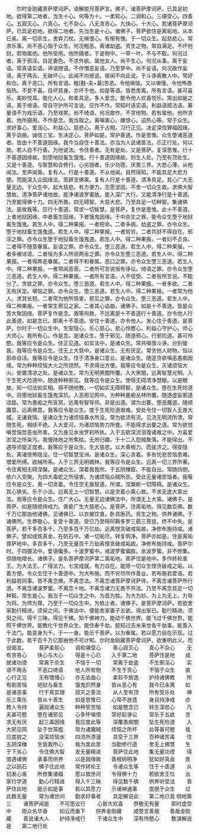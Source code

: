 <!-- { "loadSidebar": true } -->
　　尔时金刚藏菩萨摩诃萨。语解脱月菩萨言。佛子。诸菩萨摩诃萨。已具足初地。欲得第二地者。当生十心。何等为十。一柔软心。二调和心。三堪受心。四善心。五寂灭心。六真心。七不杂心。八无贪吝心。九快心。十大心。若诸菩萨摩诃萨。已具足初地。欲得二地者。先当生是十心。诸佛子。菩萨欲住是离垢地。从本已来。离一切杀生。舍弃刀杖。无嗔恨心。有惭有愧。于一切众生。起慈悲心。常求乐事。尚不恶心恼于众生。何况粗恶。离诸劫盗。资生之物。常自满足。不坏他财。若物属他。他所受用。他所摄者。于是物中。一草一叶。不与不取。何况过者。离于邪淫。自足妻色。不求外欲。属他女人。尚不生心。何况从事。离于妄语。常真语实语。谛语随语。不作憎恶妄语。乃至梦中。尚不妄语。何况故作妄语。离于两舌。无破坏心。此闻不向彼说。彼闻不向此说。于斗诤离散人中。常好和合。离于恶口。所有言语。粗[麩-夫+黃]苦恶。令他嗔恼。又以嗔慢。令他怖畏恼热。不爱不喜。自坏其身。亦坏于他。如是等语。皆悉舍离。所有言语。甚可喜乐。美妙悦耳。能化人心。和柔具足。多人爱念。能令他人欢喜悦乐。常出如是之语。离于绮语。常自守护所可言说。应作不作。常知时语实语。利益语顺法语。筹量语不为戏乐语。乃至戏笑。尚不绮语。何况故作。不贪他物。若有属他。他所贪着。他所摄用。不作是念。我当取之。离嗔害心。嫌恨心。迫热心等。常于众生。求好事心。爱润心。利益心。慈悲心。离于占相。习行正见。决定深信罪福因缘。离于谄曲。诚信三宝。生决定心。菩萨如是。常护善道。作是思惟。众生堕诸恶道者。皆由十不善道因缘。我今当自住十善法。亦当为人说诸善法。示正行处。何以故。若人自不行善。为他说法。令住善者。无有是处。又是菩萨。复深思惟。行十不善道因缘故。则堕地狱畜生饿鬼。行十善道因缘故。则生人处。乃至有顶处生。又是十善道。与智慧和合修行。心劣弱者。乐少功德。厌畏三界。大悲心薄。从他闻法。至声闻乘。复有人。行是十善道。不从他闻。自然得知。不能具足大悲方便。而能深入众因缘法。至辟支佛乘。复有人行是十善道。清净具足。其心广大无量无边。于众生中。起大慈悲。有方便力。志愿坚固。不舍一切众生故。求佛大智慧故。清净菩萨诸地故。能净诸波罗蜜故。能入深广大行。又能清净行是十善道。乃至能得佛十力。四无所畏。四无碍智。大慈大悲。乃至具足一切种智。集诸佛法。是故我等。应行十善道。常求一切智慧。是菩萨。复作是思惟。此十不善道。上者地狱因缘。中者畜生因缘。下者饿鬼因缘。于中杀生之罪。能令众生堕于地狱畜生饿鬼。若生人中。得二种果报。一者短命。二者多病。劫盗之罪。亦令众生。堕于地狱畜生饿鬼道。若生人中。得二种果报。一者贫穷。二者共财不得自在。邪淫之罪。亦令众生堕于地狱畜生饿鬼道。若生人中。得二种果报。一者妇不贞良。二者得不随意眷属。妄语之罪。亦令众生。堕三恶道。若生人中。得二种果报。一者多被诽谤。二者恒为多人所诳两舌之罪。亦令众生堕三恶道。若生人中。得二种果报。一者得弊恶眷属。二者得不和眷属。恶口之罪。亦令众生堕三恶道。若生人中。得二种果报。一者常闻恶音。二者所可言说恒有诤讼。绮语之罪。亦令众生堕三恶道。若生人中。得二种果报。一者所有言语。人不信受。二者有所言说。不能分了。贪欲之罪。亦令众生。堕三恶道。若生人中。得二种果报。一者多欲。二者无有厌足。嗔恼之罪。亦令众生。堕三恶道。若生人中。得二种果报。一者常为他人。求其长短。二者常为他所恼害。邪见之罪。亦令众生。堕三恶道。若生人中。得二种果报。一者常生邪见之家。二者其心谄曲。诸佛子。如是十不善道。皆是众苦大聚因缘。菩萨复作是念。我等何故。不远离是十不善道行十善道。亦令他人行此善道。如是念已。即离十不善道。安住十善道。亦令他人。发心住于善道。是菩萨。尔时于一切众生中。生安隐心。乐心慈心。悲心怜愍心。利益心守护心。师心大师心。我所有心。作是念。是诸众生。堕于邪见。随逐邪心。行邪险道。甚可怜愍。我等应令是众生。住正见道。如实法中。是诸众生。常共嗔恨斗诤。分别彼我。我等应令是众生。住无上大慈中。是诸众生。无有厌足。常贪他人财物。恒以邪命自活。我等应令是众生。住于清净身口意业。是诸众生。随逐贪欲嗔恚愚痴因缘。常为种种烦恼大火之所烧然。不求得出方便。我等应令是众生。灭诸烦恼大火。安置清凉之处。是诸众生。常为无明黑闇所覆。入大黑闇。远离智慧光明。入于生死大险道中。随逐种种邪见。我等应令是众生。使得无碍清净慧眼。以是眼故。知一切法如实相。得不随他教。一切如实无障碍智。是诸众生。堕在生死险道中。将堕地狱畜生饿鬼深坑。入恶邪见网中。为种种愚痴丛林所覆。随逐虚妄邪道迳路。常为愚痴之所盲冥。远离有智导师。非是出道。谓为出要。堕恶魔道。随顺魔意。远离佛意。我等应令是众生。度于生死险道艰难。安处令住一切智人无畏大城。无诸衰恼。是诸众生为诸烦恼暴水所没。常为欲流有流。见流无明流所漂。常随生死。相续不绝。入大爱河。为诸烦恼势力所食。不能得求出要之道。常为欲觉嗔觉恼觉恶虫所害。又为身见水虫罗刹所执。入于五欲深流洄澓诸难之中。为喜爱淤泥之所染污。我慢陆地之所焦枯。无所归趣。于十二入怨贼聚落。不能得出。不遇导师能正度者。我等应于是众生。生大慈悲。以大善根力。而拔济之。得安隐处。离诸惊怖隐没。住一切智慧宝洲。是诸众生。深心贪着。多有忧悲苦恼患难。憎爱所缚。欲械所系。入于三界无明稠林。我等应令是众生。远离一切三界所著。令住离相无碍涅槃。是诸众生。深着我我所。于五阴樔窟。不能自出。常随四倒。依六入空聚。为四大毒蛇之所侵害。为诸烦恼众贼所杀。受此无量诸苦恼者。我等应令是众生。离一切贪着。令住空无我智道。所谓。涅槃断一切障碍。是诸众生。其心狭劣。乐于小法。远离无上一切智慧。以是贪着小乘心故。不求无底大乘出法。我等应令是众生。住广大心。无量无边诸佛法中。所谓无上大乘。诸佛子。是菩萨。如是随顺持戒力。善能广生大慈悲心。是菩萨。住离垢地。得见数百佛。数千万亿那由他诸佛。见诸佛已。以衣被饮食。卧具医药。资生之物。供养诸佛。于诸佛所。生恭敬心。复受十善道。受已乃至得阿耨多罗三藐三菩提。终不中失。是菩萨。若干多百多千。乃至多百千万亿劫。远离悭贪破戒垢故。净修布施持戒。诸佛子。譬如成炼真金。在矾石中。诸一切垢尽。转复明净。菩萨亦如是。住是离垢菩萨地中。多百多千。乃至无量百千万劫离悭贪破戒垢故。净修布施持戒。菩萨尔时。于四摄法中。爱语偏多。十波罗蜜中。戒波罗蜜偏胜。余波罗蜜。非不修集。但随地增长。诸佛子。是名菩萨摩诃萨第二离垢地。菩萨住是地中。多作转轮圣王。为大法王。广得法力。七宝成就。有力自在。能除一切众生悭贪破戒之垢。以善方便。令众生住于十善道中。为大布施。而不穷尽所作善业。若布施若爱语。若利益若同事。皆不离念佛。不离念法。不离念诸菩萨摩诃萨伴。不离念诸菩萨所行道。不离念诸波罗蜜。不离念十地。不离念诸力无畏不共法。乃至不离念具足一切种智。常生是心。我当于一切众生之中。为首为胜。为大为妙。为上为无上。为导为将。为师为尊。乃至于一切众生中。为依止者。诸佛子。是菩萨摩诃萨。若欲舍家勤行精进。须臾之间。于佛法中。便能舍家妻子五欲。得出家已。勤行精进。须臾之间。得千三昧。得见千佛。知千佛神力。能动千佛世界。能飞过千佛世界。能照千佛世界。能教化千世界众生。能住寿千劫。能知过去未来世各千劫事。能善入千法门。能变身为千。于一一身。能示千菩萨。以为眷属。若以愿力自在示现。过于此数。若干百千万亿那由他不可计知。尔时金刚藏菩萨摩诃萨。欲重明此义。而说偈言。
　　菩萨柔软心　　调和堪受心
　　善心寂灭心　　真心不杂心
　　无有贪吝心　　快心与大心
　　得是十心已　　入于第二地
　　菩萨住是地　　成就诸功德
　　常离于杀生　　不恼于一切
　　常离于劫盗　　不生邪淫心
　　实语不两舌　　不恶口绮语
　　他人所有物　　不生于贪心
　　不恼于众生　　直心行正见
　　无有憍慢心　　亦无谄曲心
　　柔软不放逸　　护持诸佛教
　　所有剧苦恼　　地狱与畜生
　　饿鬼炽然身　　皆从恶心有
　　我今已永离　　如是诸恶事
　　行于真实理　　寂灭之善法
　　从人至有顶　　所有受乐处
　　禅乐三乘乐　　皆从十善生
　　如是思惟已　　心常不放逸
　　身自持净戒　　亦教人令持
　　遍观诸众生　　种种受苦恼
　　如是愍念已　　转生深悲心
　　凡夫甚可愍　　堕在诸邪见
　　心多怀嗔恨　　常好起诤讼
　　常乐于五欲　　贪求无有厌
　　起三毒因缘　　我应度此等
　　深覆愚痴闇　　坠生死险道
　　入大邪见网　　坠于世笼槛
　　常为诸魔贼　　烦恼之所坏
　　此等甚可愍　　我应度脱之
　　没深烦恼水　　四流所漂漫
　　具受于三界　　百种诸苦毒
　　住五阴深樔　　生我我所心
　　我为度此苦　　当勤修行道
　　舍无上佛慧　　生于下劣心
　　令住佛大智　　发无量精进
　　菩萨住此地　　集无量功德
　　得值遇诸佛　　承事而供养
　　以是因缘故　　善根转明净
　　犹如好真金　　炼之以矾石
　　佛子住此地　　常作转轮王
　　令诸众生等　　住于十善道
　　从初发心来　　所修集诸福
　　愿以救世间　　令得佛十力
　　若欲舍王位　　出家行学道
　　勤心行精进　　得入千三昧
　　得见数千佛　　供养听受法
　　菩萨住此地　　能示如是事
　　若以其愿力　　示诸神通事
　　度脱于众生　　过此数无量
　　常为诸世间　　勤求好事者
　　具足解说此　　第二地已竟
明地第三
　　诸菩萨闻是　　不可思议行
　　心皆大欢喜　　恭敬无有量
　　即时虚空中　　雨众名华香
　　如云而垂下　　供养金刚藏
　　咸赞言善哉　　善哉金刚藏
　　善说诸大人　　护持净戒行
　　于诸众生中　　深有怜愍心
　　敷演解说是　　第二地行处
